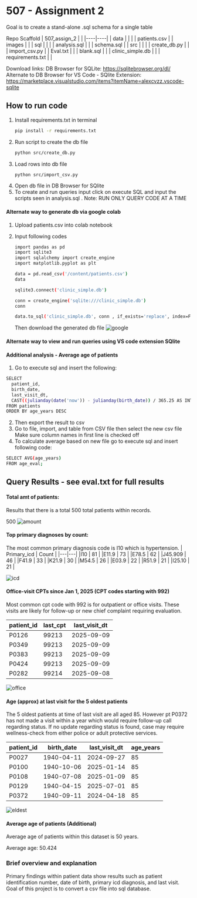 # 507 - Assignment 2
Goal is to create a stand-alone .sql schema for a single table 

Repo Scaffold 
| 507_assign_2 |  |
|----|----|
| data |  |
|  | patients.csv |
| images |  |
| sql |  |
|  | analysis.sql |
|  | schema.sql |
| src |  |
|  | create_db.py |
|  | import_csv.py |
| Eval.txt |  |
| blank.sql |  |
| clinic_simple.db |  |
| requirements.txt |  |

Download links: 
DB Browser for SQLite: https://sqlitebrowser.org/dl/
Alternate to DB Browser for VS Code - SQlite Extension: https://marketplace.visualstudio.com/items?itemName=alexcvzz.vscode-sqlite 

## How to run code
1. Install requirements.txt in terminal 
   ```bash
   pip install -r requirements.txt
   ```
2. Run script to create the db file 
   ```bash
   python src/create_db.py
   ```
3. Load rows into db file 
   ```bash
   python src/import_csv.py
   ```
4. Open db file in DB Browser for SQlite 
5. To create and run queries input click on execute SQL and input the scripts seen in analysis.sql . Note: RUN ONLY QUERY CODE AT A TIME 


#### Alternate way to generate db via google colab 
1. Upload patients.csv into colab notebook
2. Input following codes
   ```bash
   import pandas as pd
   import sqlite3
   import sqlalchemy import create_engine
   import matplotlib.pyplot as plt
   ```
   ```bash
   data = pd.read_csv('/content/patients.csv')
   data
   ```
   ```bash
   sqlite3.connect('clinic_simple.db')
   ```
   ```bash
   conn = create_engine('sqlite:///clinic_simple.db')
   conn
   ```
   ```bash
   data.to_sql('clinic_simple.db', conn , if_exists='replace', index=False)
   ```

   Then download the generated db file 
![ google ](images/image1-google.JPG)

#### Alternate way to view and run queries using VS code extension SQlite 



#### Additional analysis - Average age of patients
1. Go to execute sql and insert the following: 
```bash
SELECT
  patient_id,
  birth_date,
  last_visit_dt,
  CAST((julianday(date('now')) - julianday(birth_date)) / 365.25 AS INT) AS age_years
FROM patients
ORDER BY age_years DESC
```
2. Then export the result to csv
3. Go to file, import, and table from CSV file then select the new csv file
    Make sure column names in first line is checked off 
4. To calculate average based on new file go to execute sql and insert following code: 
```bash
SELECT AVG(age_years)
FROM age_eval;
```

## Query Results - see eval.txt for full results

#### Total amt of patients: 
Results that there is a total 500 total patients within records. 

500 
![ amount ](images/imagea.JPG)

#### Top primary diagnoses by count: 

The most common primary diagnosis code is I10 which is hypertension.
| Primary_icd | Count |
|---|---|
|I10	| 81 |
|E11.9	| 73 |
|E78.5	| 62 |
|J45.909 | 46 |
|F41.9	| 33 |
|K21.9	| 30 |
|M54.5	| 26 |
|E03.9	| 22 |
|R51.9	| 21 |
|I25.10	| 21 |

![ icd ](images/imageb.JPG)

#### Office-visit CPTs since Jan 1, 2025 (CPT codes starting with 992)
Most common cpt code with 992 is for outpatient or office visits. These visits are likely for follow-up or new chief complaint requiring evaluation. 

| patient_id	| last_cpt	| last_visit_dt |
|---|---|---|
| P0126	| 99213	| 2025-09-09 | 
| P0349	| 99213	| 2025-09-09 |
| P0383	| 99213	| 2025-09-09 |
| P0424	| 99213	| 2025-09-09 |
| P0282	| 99214	| 2025-09-08 |

![ office ](images/imagec.JPG)

#### Age (approx) at last visit for the 5 oldest patients
The 5 oldest patients at time of last visit are all aged 85. However pt P0372 has not made a visit within a year which would require follow-up call regarding status. If no update regarding status is found, case may require wellness-check from either police or adult protective services. 

| patient_id | birth_date |	last_visit_dt | age_years |
|---|---|---|---|
| P0027	| 1940-04-11 |	2024-09-27 | 85 |
| P0100	| 1940-10-06 |	2025-01-14 | 85 |
| P0108	| 1940-07-08 |	2025-01-09 | 85 |
| P0129	| 1940-04-15 |	2025-07-01 | 85 |
| P0372	| 1940-09-11 |	2024-04-18 | 85 |

![ eldest ](images/imaged.JPG)

#### Average age of patients (Additional)

Average age of patients within this dataset is 50 years.


Average age: 50.424 

### Brief overview and explanation

Primary findings within patient data show results such as patient identification number, date of birth, primary icd diagnosis, and last visit. Goal of this project is to convert a csv file into sql database. 